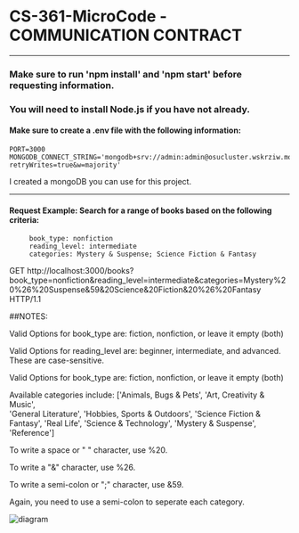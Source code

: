 # CS-361-MicroCode - COMMUNICATION CONTRACT

_____________________
### Make sure to run 'npm install' and 'npm start' before requesting information.
### You will need to install Node.js if you have not already.
#### Make sure to create a .env file with the following information:
    PORT=3000
    MONGODB_CONNECT_STRING='mongodb+srv://admin:admin@osucluster.wskrziw.mongodb.net/exercises?retryWrites=true&w=majority'
I created a mongoDB you can use for this project.
_____________________

#### Request Example: Search for a range of books based on the following criteria:
         book_type: nonfiction
         reading_level: intermediate
         categories: Mystery & Suspense; Science Fiction & Fantasy

GET http://localhost:3000/books?book_type=nonfiction&reading_level=intermediate&categories=Mystery%20%26%20Suspense&59&20Science&20Fiction&20%26%20Fantasy HTTP/1.1

##NOTES: 

  Valid Options for book_type are: fiction, nonfiction, or leave it empty (both)
  
  Valid Options for reading_level are: beginner, intermediate, and advanced.
    These are case-sensitive.

  Valid Options for book_type are: fiction, nonfiction, or leave it empty (both)

  Available categories include: ['Animals, Bugs & Pets', 'Art, Creativity & Music',      
  'General Literature', 'Hobbies, Sports & Outdoors', 'Science Fiction & Fantasy', 
  'Real Life', 'Science & Technology', 'Mystery & Suspense', 'Reference']

  To write a space or " " character, use %20.
  
  To write a "&" character, use %26.
  
  To write a semi-colon or ";" character, use &59.
  
  Again, you need to use a semi-colon to seperate each category.
  
![diagram](https://user-images.githubusercontent.com/72411904/236992830-1d300bd4-67ee-4853-bad3-6ca169279f61.png)

